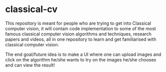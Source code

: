 # classical-cv
This repository is meant for people who are trying to get into Classical computer vision, it will contain code implementation to some of the most famous classical computer vision algorithms and techniques, research papers and videos, all in one repository to learn and get familiarised with classical computer vision.

The end goal/future idea is to make a UI where one can upload images and click on the algorithm he/she wants to try on the images he/she chooses and can view the result!

